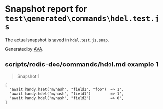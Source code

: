 # Snapshot report for `test\generated\commands\hdel.test.js`

The actual snapshot is saved in `hdel.test.js.snap`.

Generated by [AVA](https://ava.li).

## scripts/redis-doc/commands/hdel.md example 1

> Snapshot 1

    [
      'await handy.hset("myhash", "field1", "foo")  => 1',
      'await handy.hdel("myhash", "field1")         => 1',
      'await handy.hdel("myhash", "field2")         => 0',
    ]
